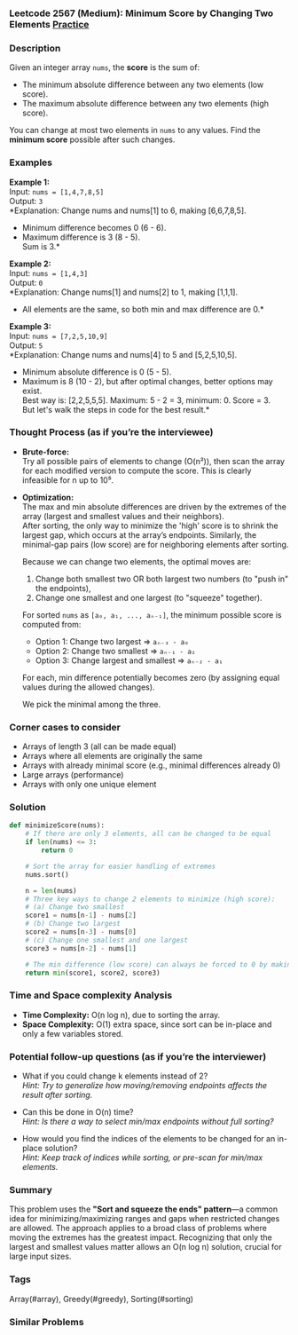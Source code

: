 ### Leetcode 2567 (Medium): Minimum Score by Changing Two Elements [Practice](https://leetcode.com/problems/minimum-score-by-changing-two-elements)

### Description  
Given an integer array `nums`, the **score** is the sum of:
- The minimum absolute difference between any two elements (low score).
- The maximum absolute difference between any two elements (high score).

You can change at most two elements in `nums` to any values. Find the **minimum score** possible after such changes.

### Examples  

**Example 1:**  
Input: `nums = [1,4,7,8,5]`  
Output: `3`  
*Explanation: Change nums and nums[1] to 6, making [6,6,7,8,5].  
- Minimum difference becomes 0 (6 - 6).  
- Maximum difference is 3 (8 - 5).  
Sum is 3.*

**Example 2:**  
Input: `nums = [1,4,3]`  
Output: `0`  
*Explanation: Change nums[1] and nums[2] to 1, making [1,1,1].  
- All elements are the same, so both min and max difference are 0.*

**Example 3:**  
Input: `nums = [7,2,5,10,9]`  
Output: `5`  
*Explanation: Change nums and nums[4] to 5 and [5,2,5,10,5].  
- Minimum absolute difference is 0 (5 - 5).  
- Maximum is 8 (10 - 2), but after optimal changes, better options may exist.  
Best way is: [2,2,5,5,5]. Maximum: 5 - 2 = 3, minimum: 0. Score = 3.  
But let's walk the steps in code for the best result.*

### Thought Process (as if you’re the interviewee)  
- **Brute-force:**  
  Try all possible pairs of elements to change (O(n²)), then scan the array for each modified version to compute the score. This is clearly infeasible for n up to 10⁵.

- **Optimization:**  
  The max and min absolute differences are driven by the extremes of the array (largest and smallest values and their neighbors).  
  After sorting, the only way to minimize the 'high' score is to shrink the largest gap, which occurs at the array’s endpoints. Similarly, the minimal-gap pairs (low score) are for neighboring elements after sorting.

  Because we can change two elements, the optimal moves are:
  1. Change both smallest two OR both largest two numbers (to "push in" the endpoints),
  2. Change one smallest and one largest (to "squeeze" together).

  For sorted `nums` as `[a₀, a₁, ..., aₙ₋₁]`, the minimum possible score is computed from:
  - Option 1: Change two largest ⇒ `aₙ₋₃ - a₀`
  - Option 2: Change two smallest ⇒ `aₙ₋₁ - a₂`
  - Option 3: Change largest and smallest ⇒ `aₙ₋₂ - a₁`

  For each, min difference potentially becomes zero (by assigning equal values during the allowed changes).

  We pick the minimal among the three.

### Corner cases to consider  
- Arrays of length 3 (all can be made equal)
- Arrays where all elements are originally the same
- Arrays with already minimal score (e.g., minimal differences already 0)
- Large arrays (performance)
- Arrays with only one unique element

### Solution

```python
def minimizeScore(nums):
    # If there are only 3 elements, all can be changed to be equal
    if len(nums) <= 3:
        return 0

    # Sort the array for easier handling of extremes
    nums.sort()

    n = len(nums)
    # Three key ways to change 2 elements to minimize (high score):
    # (a) Change two smallest
    score1 = nums[n-1] - nums[2]
    # (b) Change two largest
    score2 = nums[n-3] - nums[0]
    # (c) Change one smallest and one largest
    score3 = nums[n-2] - nums[1]

    # The min difference (low score) can always be forced to 0 by making two elements the same
    return min(score1, score2, score3)
```

### Time and Space complexity Analysis  

- **Time Complexity:** O(n log n), due to sorting the array.
- **Space Complexity:** O(1) extra space, since sort can be in-place and only a few variables stored.

### Potential follow-up questions (as if you’re the interviewer)  

- What if you could change k elements instead of 2?  
  *Hint: Try to generalize how moving/removing endpoints affects the result after sorting.*

- Can this be done in O(n) time?  
  *Hint: Is there a way to select min/max endpoints without full sorting?*

- How would you find the indices of the elements to be changed for an in-place solution?  
  *Hint: Keep track of indices while sorting, or pre-scan for min/max elements.*

### Summary
This problem uses the **"Sort and squeeze the ends" pattern**—a common idea for minimizing/maximizing ranges and gaps when restricted changes are allowed. The approach applies to a broad class of problems where moving the extremes has the greatest impact. Recognizing that only the largest and smallest values matter allows an O(n log n) solution, crucial for large input sizes.

### Tags
Array(#array), Greedy(#greedy), Sorting(#sorting)

### Similar Problems
